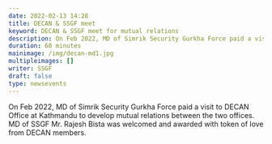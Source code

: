 ```yaml
---
date: 2022-02-13 14:28
title: DECAN & SSGF meet
keyword: DECAN & SSGF meet for mutual relations
description: On Feb 2022, MD of Simrik Security Gurkha Force paid a visit to DECAN Office.
duration: 60 minutes
mainimage: /img/decan-md1.jpg
multipleimages: []
writer: SSGF
draft: false
type: newsevents
---
```

On Feb 2022, MD of Simrik Security Gurkha Force paid a visit to DECAN Office at Kathmandu to develop mutual relations between the two offices. MD of SSGF Mr. Rajesh Bista was welcomed and awarded with token of love from DECAN members.